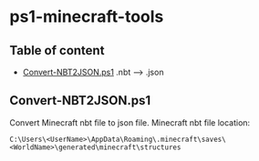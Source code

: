 # ps1-minecraft-tools
## Table of content
- [Convert-NBT2JSON.ps1](#Convert-NBT2JSON.ps1) .nbt --> .json

## Convert-NBT2JSON.ps1
Convert Minecraft nbt file to json file.
Minecraft nbt file location:
```
C:\Users\<UserName>\AppData\Roaming\.minecraft\saves\<WorldName>\generated\minecraft\structures
```

